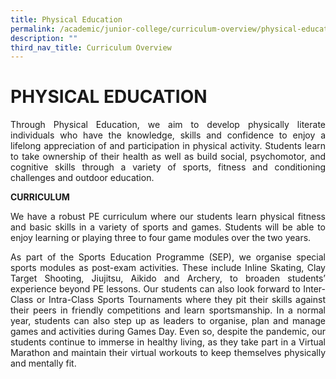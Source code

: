 ```yaml
---
title: Physical Education
permalink: /academic/junior-college/curriculum-overview/physical-education/
description: ""
third_nav_title: Curriculum Overview
---
```

# PHYSICAL EDUCATION

<p style="text-align: justify;">Through Physical Education, we aim to develop physically literate individuals who have the knowledge, skills and confidence to enjoy a lifelong appreciation of and participation in physical activity. Students learn to take ownership of their health as well as build social, psychomotor, and cognitive skills through a variety of sports, fitness and conditioning challenges and outdoor education.</p>

**CURRICULUM**

<p style="text-align: justify;">We have a robust PE curriculum where our students learn physical fitness and basic skills in a variety of sports and games. Students will be able to enjoy learning or playing three to four game modules over the two years.</p>

<p style="text-align: justify;">As part of the Sports Education Programme (SEP), we organise special sports modules as post-exam activities. These include Inline Skating, Clay Target Shooting, Jiujitsu, Aikido and Archery, to broaden students’ experience beyond PE lessons. Our students can also look forward to Inter-Class or Intra-Class Sports Tournaments where they pit their skills against their peers in friendly competitions and learn sportsmanship. In a normal year, students can also step up as leaders to organise, plan and manage games and activities during Games Day. Even so, despite the pandemic, our students continue to immerse in healthy living, as they take part in a Virtual Marathon and maintain their virtual workouts to keep themselves physically and mentally fit.</p>